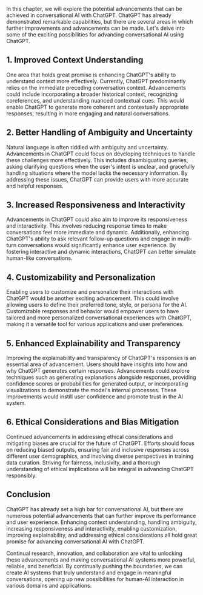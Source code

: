 

In this chapter, we will explore the potential advancements that can be achieved in conversational AI with ChatGPT. ChatGPT has already demonstrated remarkable capabilities, but there are several areas in which further improvements and advancements can be made. Let's delve into some of the exciting possibilities for advancing conversational AI using ChatGPT.

1\. Improved Context Understanding
---------------------------------

One area that holds great promise is enhancing ChatGPT's ability to understand context more effectively. Currently, ChatGPT predominantly relies on the immediate preceding conversation context. Advancements could include incorporating a broader historical context, recognizing coreferences, and understanding nuanced contextual cues. This would enable ChatGPT to generate more coherent and contextually appropriate responses, resulting in more engaging and natural conversations.

2\. Better Handling of Ambiguity and Uncertainty
-----------------------------------------------

Natural language is often riddled with ambiguity and uncertainty. Advancements in ChatGPT could focus on developing techniques to handle these challenges more effectively. This includes disambiguating queries, asking clarifying questions when the user's intent is unclear, and gracefully handling situations where the model lacks the necessary information. By addressing these issues, ChatGPT can provide users with more accurate and helpful responses.

3\. Increased Responsiveness and Interactivity
---------------------------------------------

Advancements in ChatGPT could also aim to improve its responsiveness and interactivity. This involves reducing response times to make conversations feel more immediate and dynamic. Additionally, enhancing ChatGPT's ability to ask relevant follow-up questions and engage in multi-turn conversations would significantly enhance user experience. By fostering interactive and dynamic interactions, ChatGPT can better simulate human-like conversations.

4\. Customizability and Personalization
--------------------------------------

Enabling users to customize and personalize their interactions with ChatGPT would be another exciting advancement. This could involve allowing users to define their preferred tone, style, or persona for the AI. Customizable responses and behavior would empower users to have tailored and more personalized conversational experiences with ChatGPT, making it a versatile tool for various applications and user preferences.

5\. Enhanced Explainability and Transparency
-------------------------------------------

Improving the explainability and transparency of ChatGPT's responses is an essential area of advancement. Users should have insights into how and why ChatGPT generates certain responses. Advancements could explore techniques such as generating explanations alongside responses, providing confidence scores or probabilities for generated output, or incorporating visualizations to demonstrate the model's internal processes. These improvements would instill user confidence and promote trust in the AI system.

6\. Ethical Considerations and Bias Mitigation
---------------------------------------------

Continued advancements in addressing ethical considerations and mitigating biases are crucial for the future of ChatGPT. Efforts should focus on reducing biased outputs, ensuring fair and inclusive responses across different user demographics, and involving diverse perspectives in training data curation. Striving for fairness, inclusivity, and a thorough understanding of ethical implications will be integral in advancing ChatGPT responsibly.

Conclusion
----------

ChatGPT has already set a high bar for conversational AI, but there are numerous potential advancements that can further improve its performance and user experience. Enhancing context understanding, handling ambiguity, increasing responsiveness and interactivity, enabling customization, improving explainability, and addressing ethical considerations all hold great promise for advancing conversational AI with ChatGPT.

Continual research, innovation, and collaboration are vital to unlocking these advancements and making conversational AI systems more powerful, reliable, and beneficial. By continually pushing the boundaries, we can create AI systems that truly understand and engage in meaningful conversations, opening up new possibilities for human-AI interaction in various domains and applications.
